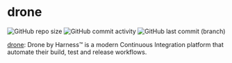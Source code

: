# drone

![GitHub repo size](https://img.shields.io/github/repo-size/theautomation/drone?logo=Github)
![GitHub commit activity](https://img.shields.io/github/commit-activity/y/theautomation/drone?logo=github)
![GitHub last commit (branch)](https://img.shields.io/github/last-commit/theautomation/drone/main?logo=github)

[drone](https://www.drone.io/): Drone by Harness™ is a modern Continuous Integration platform that automate their build, test and release workflows.